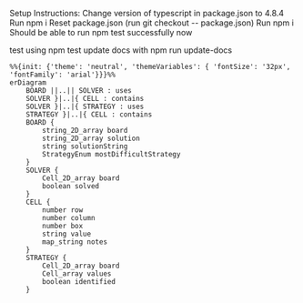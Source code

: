 Setup Instructions:
Change version of typescript in package.json to 4.8.4
Run npm i
Reset package.json (run git checkout -- package.json)
Run npm i
Should be able to run npm test successfully now

test using npm test
update docs with npm run update-docs

```mermaid
%%{init: {'theme': 'neutral', 'themeVariables': { 'fontSize': '32px', 'fontFamily': 'arial'}}}%%
erDiagram
    BOARD ||..|| SOLVER : uses
    SOLVER }|..|{ CELL : contains
    SOLVER }|..|{ STRATEGY : uses
    STRATEGY }|..|{ CELL : contains
    BOARD {
        string_2D_array board
        string_2D_array solution
        string solutionString
        StrategyEnum mostDifficultStrategy
    }
    SOLVER {
        Cell_2D_array board
        boolean solved
    }
    CELL {
        number row
        number column
        number box
        string value
        map_string notes
    }
    STRATEGY {
        Cell_2D_array board
        Cell_array values
        boolean identified
    }
```